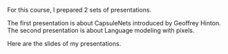 For this course, I prepared 2 sets of presentations. </br>

The first presentation is about CapsuleNets introduced by Geoffrey Hinton. </br>
The second presentation is about Language modeling with pixels.</br>

Here are the slides of my presentations.

